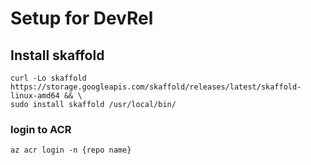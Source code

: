 # Setup for DevRel

## Install skaffold

```shell
curl -Lo skaffold https://storage.googleapis.com/skaffold/releases/latest/skaffold-linux-amd64 && \
sudo install skaffold /usr/local/bin/
```

### login to ACR

```shell
az acr login -n {repo name}
```
